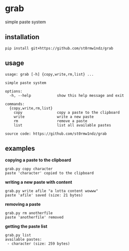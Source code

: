 # grab

simple paste system

## installation

```
pip install git+https://github.com/st0rmw1ndz/grab
```

## usage

```
usage: grab [-h] {copy,write,rm,list} ...

simple paste system

options:
  -h, --help            show this help message and exit

commands:
  {copy,write,rm,list}
    copy                copy a paste to the clipboard
    write               write a new paste
    rm                  remove a paste
    list                list all available pastes

source code: https://github.com/st0rmw1ndz/grab
```

## examples

**copying a paste to the clipboard**

```
grab.py copy character
paste 'character' copied to the clipboard
```

**writing a new paste with content**

```
grab.py write afile "a lotta content wowww"
paste 'afile' saved (size: 21 bytes)
```

**removing a paste**

```
grab.py rm anotherfile
paste 'anotherfile' removed
```

**getting the paste list**

```
grab.py list
available pastes:
 - character (size: 259 bytes)
```